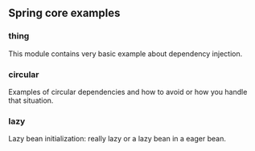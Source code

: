 ## Spring core examples

### thing

This module contains very basic example about dependency injection.

### circular

Examples of circular dependencies and how to avoid or how you handle 
that situation.


### lazy

Lazy bean initialization: really lazy or a lazy bean in a eager bean.
